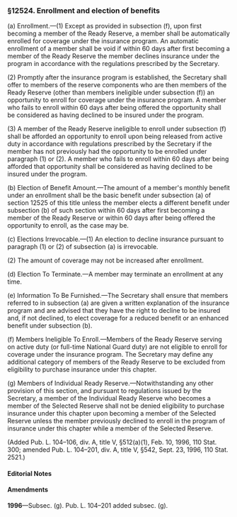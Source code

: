 ### §12524. Enrollment and election of benefits ###

(a) Enrollment.—(1) Except as provided in subsection (f), upon first becoming a member of the Ready Reserve, a member shall be automatically enrolled for coverage under the insurance program. An automatic enrollment of a member shall be void if within 60 days after first becoming a member of the Ready Reserve the member declines insurance under the program in accordance with the regulations prescribed by the Secretary.

(2) Promptly after the insurance program is established, the Secretary shall offer to members of the reserve components who are then members of the Ready Reserve (other than members ineligible under subsection (f)) an opportunity to enroll for coverage under the insurance program. A member who fails to enroll within 60 days after being offered the opportunity shall be considered as having declined to be insured under the program.

(3) A member of the Ready Reserve ineligible to enroll under subsection (f) shall be afforded an opportunity to enroll upon being released from active duty in accordance with regulations prescribed by the Secretary if the member has not previously had the opportunity to be enrolled under paragraph (1) or (2). A member who fails to enroll within 60 days after being afforded that opportunity shall be considered as having declined to be insured under the program.

(b) Election of Benefit Amount.—The amount of a member's monthly benefit under an enrollment shall be the basic benefit under subsection (a) of section 12525 of this title unless the member elects a different benefit under subsection (b) of such section within 60 days after first becoming a member of the Ready Reserve or within 60 days after being offered the opportunity to enroll, as the case may be.

(c) Elections Irrevocable.—(1) An election to decline insurance pursuant to paragraph (1) or (2) of subsection (a) is irrevocable.

(2) The amount of coverage may not be increased after enrollment.

(d) Election To Terminate.—A member may terminate an enrollment at any time.

(e) Information To Be Furnished.—The Secretary shall ensure that members referred to in subsection (a) are given a written explanation of the insurance program and are advised that they have the right to decline to be insured and, if not declined, to elect coverage for a reduced benefit or an enhanced benefit under subsection (b).

(f) Members Ineligible To Enroll.—Members of the Ready Reserve serving on active duty (or full-time National Guard duty) are not eligible to enroll for coverage under the insurance program. The Secretary may define any additional category of members of the Ready Reserve to be excluded from eligibility to purchase insurance under this chapter.

(g) Members of Individual Ready Reserve.—Notwithstanding any other provision of this section, and pursuant to regulations issued by the Secretary, a member of the Individual Ready Reserve who becomes a member of the Selected Reserve shall not be denied eligibility to purchase insurance under this chapter upon becoming a member of the Selected Reserve unless the member previously declined to enroll in the program of insurance under this chapter while a member of the Selected Reserve.

(Added Pub. L. 104–106, div. A, title V, §512(a)(1), Feb. 10, 1996, 110 Stat. 300; amended Pub. L. 104–201, div. A, title V, §542, Sept. 23, 1996, 110 Stat. 2521.)

#### **Editorial Notes** ####

#### Amendments ####

**1996**—Subsec. (g). Pub. L. 104–201 added subsec. (g).